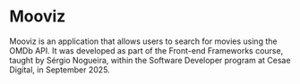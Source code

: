 # Mooviz

Mooviz is an application that allows users to search for movies using the OMDb API. It was developed as part of the Front-end Frameworks course, taught by Sérgio Nogueira, within the Software Developer program at Cesae Digital, in September 2025.

